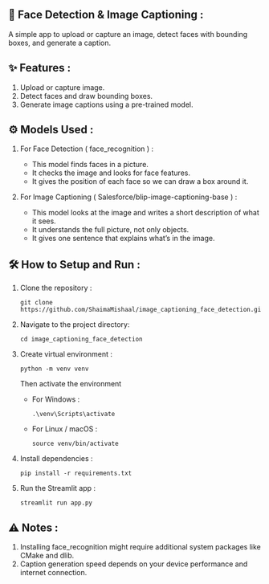 
## 🤖 Face Detection & Image Captioning :

A simple app to upload or capture an image, detect faces with bounding boxes, and generate a caption.

## ✨ Features :
1. Upload or capture image.
2. Detect faces and draw bounding boxes.
3. Generate image captions using a pre-trained model.

## ⚙️ Models Used :
1. For Face Detection ( face_recognition ) :
   * This model finds faces in a picture.
   * It checks the image and looks for face features.
   * It gives the position of each face so we can draw a box around it.


2. For Image Captioning ( Salesforce/blip-image-captioning-base ) :
   * This model looks at the image and writes a short description of what it sees.
   * It understands the full picture, not only objects.
   * It gives one sentence that explains what’s in the image.

## 🛠️ How to Setup and Run :
1. Clone the repository :
   ```
   git clone https://github.com/ShaimaMishaal/image_captioning_face_detection.git
2. Navigate to the project directory:
   ```
   cd image_captioning_face_detection
4. Create virtual environment :
   ```
   python -m venv venv
   ```
   Then activate the environment
   
   * For Windows :
     ```
     .\venv\Scripts\activate
   * For Linux / macOS :
     ```
     source venv/bin/activate
6. Install dependencies :
   ```
   pip install -r requirements.txt
7. Run the Streamlit app :
   ```
   streamlit run app.py
## ⚠️ Notes :
1. Installing face_recognition might require additional system packages like CMake and dlib.
2. Caption generation speed depends on your device performance and internet connection.
